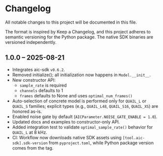# Changelog

All notable changes to this project will be documented in this file.

The format is inspired by Keep a Changelog, and this project adheres to semantic versioning for the Python package. The native SDK binaries are versioned independently.

## 1.0.0 – 2025-08-21

- Integrates aic-sdk `v0.6.2`.
- Removed initialize(); all initialization now happens in `Model.__init__`.
- New constructor API:
  - `sample_rate` is required
  - `channels` defaults to 1
  - `frames` defaults to None and uses `optimal_num_frames()`
- Auto-selection of concrete model is performed only for `QUAIL_L` or `QUAIL_S` families; explicit types (e.g., `QUAIL_L48`, `QUAIL_S16`, `QUAIL_XS`) are honored as-is.
- Enabled noise gate by default (`AICParameter.NOISE_GATE_ENABLE = 1.0`).
- Updated docs and examples to constructor-only API.
- Added integration test to validate `optimal_sample_rate()` behavior for `QUAIL_L` at 8 kHz.
- CI: Workflow now downloads native SDK assets using `[tool.aic-sdk].sdk-version` from `pyproject.toml`, while Python package version comes from the tag.